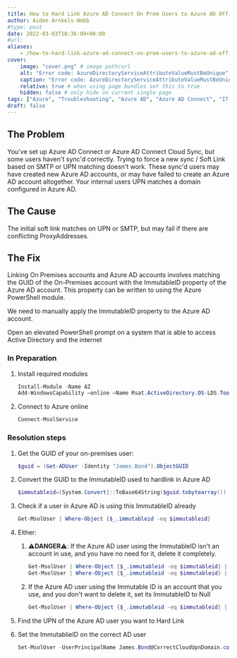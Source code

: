 ```yaml
---
title: How to Hard Link Azure AD Connect On Prem Users to Azure AD Office 365 Accounts
author: Aiden Arnkels-Webb
#type: post
date: 2022-03-03T10:36:09+00:00
#url: 
aliases:
    - /how-to-hard-link-azure-ad-connect-on-prem-users-to-azure-ad-office-365-accounts/
cover:
    image: "cover.png" # image path/url
    alt: "Error code: AzureDirectoryServiceAttributeValueMustBeUnique" # alt text
    caption: "Error code: AzureDirectoryServiceAttributeValueMustBeUnique" # display caption under cover
    relative: true # when using page bundles set this to true
    hidden: false # only hide on current single page
tags: ["Azure", "Troubleshooting", "Azure AD", "Azure AD Connect", "IT & Tech"]
draft: false
---
```

## The Problem

You've set up Azure AD Connect or Azure AD Connect Cloud Sync, but some users haven't sync'd correctly. Trying to force a new sync / Soft Link based on SMTP or UPN matching doesn't work. These sync'd users may have created new Azure AD accounts, or may have failed to create an Azure AD account altogether. Your internal users UPN matches a domain configured in Azure AD.

## The Cause

The initial soft link matches on UPN or SMTP, but may fail if there are conflicting ProxyAddresses.

## The Fix

Linking On Premises accounts and Azure AD accounts involves matching the GUID of the On-Premises account with the ImmutableID property of the Azure AD account. This property can be written to using the Azure PowerShell module.

We need to manually apply the ImmutableID property to the Azure AD account.

Open an elevated PowerShell prompt on a system that is able to access Active Directory and the internet

### In Preparation

1. Install required modules

    ```powershell {linenos=true}
    Install-Module -Name AZ
    Add-WindowsCapability –online –Name Rsat.ActiveDirectory.DS-LDS.Tools~~~~0.0.1.0
    ```

2. Connect to Azure online

    ```powershell {linenos=true}
    Connect-MsolService
    ```

### Resolution steps

1. Get the GUID of your on-premises user:

    ```powershell
    $guid = (Get-ADUser -Identity "James.Bond").ObjectGUID
    ```

2. Convert the GUID to the ImmutableID used to hardlink in Azure AD

    ```powershell
    $immutableid=[System.Convert]::ToBase64String($guid.tobytearray())
    ```

3. Check if a user in Azure AD is using this ImmutableID already

    ```powershell
    Get-MsolUser | Where-Object {$_.immutableid -eq $immutableid}
    ```

4. Either:

   1. ⚠️**DANGER**⚠️: If the Azure AD user using the ImmutableID isn't an account in use, and you have no need for it, delete it completely.

        ```powershell
        Get-MsolUser | Where-Object {$_.immutableid -eq $immutableid} | Remove-MsolUser
        Get-MsolUser | Where-Object {$_.immutableid -eq $immutableid} | Remove-MsolUser -RemoveFromRecycleBin
        ```

   2. If the Azure AD user using the Immutable ID is an account that you use, and you don't want to delete it, set its ImmutableID to Null

        ```powershell
        Get-MsolUser | Where-Object {$_.immutableid -eq $immutableid} | Set-MsolUser -ImmutableId $null
        ```

5. Find the UPN of the Azure AD user you want to Hard Link

6. Set the ImmutablieID on the correct AD user

    ```powershell
    Set-MsolUser -UserPrincipalName James.Bond@CorrectCloudUpnDomain.com -ImmutableId $immutableid
    ```
